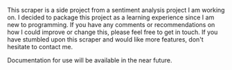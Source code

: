 This scraper is a side project from a sentiment analysis project I am working on. 
I decided to package this project as a learning experience since I am new to programming. 
If you have any comments or recommendations on how I could improve or change this, please feel free to get in touch. 
If you have stumbled upon this scraper and would like more features, don't hesitate to contact me.

Documentation for use will be available in the near future.